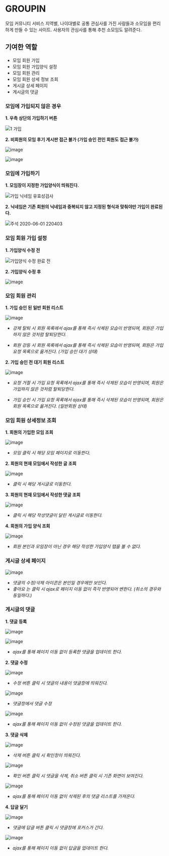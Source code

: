 # GROUPIN
모임 커뮤니티 서비스
지역별, 나이대별로 공통 관심사를 가진 사람들과 소모임을 편리하게 만들 수 있는 사이트. 
사용자의 관심사를 통해 추천 소모임도 알려준다.

## 기여한 역할
- 모임 회원 가입
- 모임 회원 가입양식 설정
- 모임 회원 관리
- 모임 회원 상세 정보 조회
- 게시글 상세 페이지
- 게시글의 댓글 

### 모임에 가입되지 않은 경우
**1. 우측 상단의 가입하기 버튼** 

![1  가입](https://user-images.githubusercontent.com/44693915/83006510-4ba12780-a04d-11ea-90e8-808bcdeddd90.png)


**2. 비회원의 모임 후기 게시판 접근 불가 (가입 승인 전인 회원도 접근 불가)**

![image](https://user-images.githubusercontent.com/44693915/83407912-ab803f80-a44c-11ea-8b8c-484fc6b80864.png)

![image](https://user-images.githubusercontent.com/44693915/83408037-e71b0980-a44c-11ea-99c9-bf1a2eba0033.png)


### 모임에 가입하기
**1. 모임장이 지정한 가입양식이 띄워진다.**

![가입 닉네임 유효성검사](https://user-images.githubusercontent.com/44693915/83409310-264a5a00-a44f-11ea-88ee-ac2553586719.png)


**2. 닉네임은 기존 회원의 닉네임과 중복되지 않고 지정된 형식과 맞춰야만 가입이 완료된다.**

![주석 2020-06-01 220403](https://user-images.githubusercontent.com/44693915/83411766-d752f380-a453-11ea-90fd-534132fbee07.png)


### 모임 회원 가입 설정
**1. 가입양식 수정 전**

![가입양식 수정 완료 전](https://user-images.githubusercontent.com/44693915/83413368-ab853d00-a456-11ea-8ef6-57d186fa3120.png)


**2. 가입양식 수정 후**

![image](https://user-images.githubusercontent.com/44693915/83413265-85f83380-a456-11ea-939d-b14fdb56e268.png)


### 모임 회원 관리
**1. 가입 승인 된 일반 회원 리스트**

![image](https://user-images.githubusercontent.com/44693915/83413473-d7a0be00-a456-11ea-8f47-f7a67cc16644.png)

* *강제 탈퇴 시 회원 목록에서 ajax를 통해 즉시 삭제된 모습이 반영되며, 회원은 가입하지 않은 것처럼 탈퇴당한다.*

* *회원 강등 시 회원 목록에서 ajax를 통해 즉시 삭제된 모습이 반영되며, 회원은 가입 요청 목록으로 옮겨진다. (가입 승인 대기 상태)*


**2. 가입 승인 전 대기 회원 리스트**

![image](https://user-images.githubusercontent.com/44693915/83413507-e5eeda00-a456-11ea-89e8-8695a7d1b80c.png)

* *요청 거절 시 가입 요청 목록에서 ajax를 통해 즉시 삭제된 모습이 반영되며, 회원은 가입하지 않은 것처럼 탈퇴당한다.*

* *가입 승인 시 가입 요청 목록에서 ajax를 통해 즉시 삭제된 모습이 반영되며, 회원은 회원 목록으로 옮겨진다. (일반회원 상태)*


### 모임 회원 상세정보 조회
**1. 회원의 가입한 모임 조회** 

![image](https://user-images.githubusercontent.com/44693915/83414904-35cea080-a459-11ea-805c-80bfcf059a89.png)
* *모임 클릭 시 해당 모임 페이지로 이동한다.*


**2. 회원의 현재 모임에서 작성한 글 조회**

![image](https://user-images.githubusercontent.com/44693915/83414956-48e17080-a459-11ea-877f-bbb218cada58.png)
* *클릭 시 해당 게시글로 이동한다.*


**3. 회원의 현재 모임에서 작성한 댓글 조회**

![image](https://user-images.githubusercontent.com/44693915/83414996-5860b980-a459-11ea-8aec-4ff668b0b552.png)
* *클릭 시 해당 작성댓글이 달린 게시글로 이동한다.*


**4. 회원의 가입 양식 조회**

![image](https://user-images.githubusercontent.com/44693915/83415029-67e00280-a459-11ea-826f-2de9e67c5ebe.png)
* *회원 본인과 모임장이 아닌 경우 해당 작성한 가입양식 탭을 볼 수 없다.*


### 게시글 상세 페이지
![image](https://user-images.githubusercontent.com/44693915/83415605-4895a500-a45a-11ea-8408-74bc4b37a708.png)

* *댓글의 수정/삭제 아이콘은 본인일 경우에만 보인다.*
* *좋아요 는 클릭 시 ajax로 페이지 이동 없이 즉각 반영되어 변한다. (취소의 경우와 동일하다.)*

### 게시글의 댓글 
**1. 댓글 등록**

![image](https://user-images.githubusercontent.com/44693915/83415974-f30dc800-a45a-11ea-8b15-a8b54fd822bc.png)

![image](https://user-images.githubusercontent.com/44693915/83416054-10429680-a45b-11ea-94d2-d683130a3551.png)

* *ajax를 통해 페이지 이동 없이 등록한 댓글을 업데이트 한다.*


**2. 댓글 수정**

![image](https://user-images.githubusercontent.com/44693915/83416380-89da8480-a45b-11ea-93db-c74318d38a0e.png)

* *수정 버튼 클릭 시 댓글의 내용이 댓글창에 띄워진다.*

![image](https://user-images.githubusercontent.com/44693915/83416437-9c54be00-a45b-11ea-9f67-1e92b6b8b786.png)

* *댓글창에서 댓글 수정*

![image](https://user-images.githubusercontent.com/44693915/83416474-ac6c9d80-a45b-11ea-9120-139eabcbbd52.png)

* *ajax를 통해 페이지 이동 없이 수정된 댓글을 업데이트 한다.*


**3. 댓글 삭제** 

![image](https://user-images.githubusercontent.com/44693915/83416934-619f5580-a45c-11ea-8355-c0dd1e74d679.png)

* *삭제 버튼 클릭 시 확인창이 띄워진다.*

![image](https://user-images.githubusercontent.com/44693915/83416959-66fca000-a45c-11ea-82c8-82878fcb6b4b.png)

* *확인 버튼 클릭 시 댓글을 삭제, 취소 버튼 클릭 시 기존 화면이 보여진다.*

![image](https://user-images.githubusercontent.com/44693915/83416989-724fcb80-a45c-11ea-8468-15c0b4d55cd4.png)

* *ajax를 통해 페이지 이동 없이 삭제된 후의 댓글 리스트를 가져온다.*


**4. 답글 달기**

![image](https://user-images.githubusercontent.com/44693915/83417471-19346780-a45d-11ea-8689-93d8f15bd191.png)

* *댓글에 답글 버튼 클릭 시 댓글창에 포커스가 간다.*

![image](https://user-images.githubusercontent.com/44693915/83417523-2baea100-a45d-11ea-97bc-647e6ba62563.png)

* *ajax를 통해 페이지 이동 없이 답글을 업데이트 한다.*

